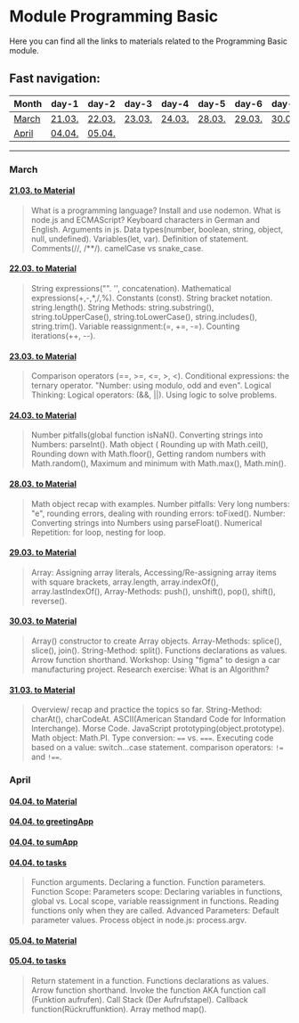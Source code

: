 # Module Programming Basic
Here you can find all the links to materials related to the Programming Basic module.
## Fast navigation:

| Month           | day-1                                        | day-2                                      | day-3                                      | day-4                                      | day-5                                      | day-6                                      | day-7                                      | day-8                                      |
|-----------------|----------------------------------------------|--------------------------------------------|--------------------------------------------|--------------------------------------------|--------------------------------------------|--------------------------------------------|--------------------------------------------|--------------------------------------------|
| [March](#march) | [21.03.](#2103-to-materialmar21-03indexjs)   | [22.03.](#2203-to-materialmar22-03indexjs) | [23.03.](#2303-to-materialmar23-03indexjs) | [24.03.](#2403-to-materialmar24-03indexjs) | [28.03.](#2803-to-materialmar28-03indexjs) | [29.03.](#2903-to-materialmar29-03indexjs) | [30.03.](#3003-to-materialmar30-03indexjs) | [31.03.](#3103-to-materialmar31-03indexjs) |
| [April](#april) | [04.04.](#0404-to-materialapril04-04indexjs) |[05.04.](#0504-to-materialapril05-04indexjs)|                                         |                                            |                                            |                                            |                                            |                                            |                                            |

---
### March
#### [21.03. to Material](./mar/21-03/index.js)
> What is a programming language? Install and use nodemon. What is node.js and ECMAScript? Keyboard characters in German and English. Arguments in js. Data types(number, boolean, string, object, null, undefined). Variables(let, var). Definition of statement. Comments(//, /**/). camelCase vs snake_case.
 
#### [22.03. to Material](./mar/22-03/index.js)
> String expressions("". '', concatenation). Mathematical expressions(+,-,*,/,%). Constants (const). String bracket notation. string.length(). String Methods: string.substring(), string.toUpperCase(), string.toLowerCase(), string.includes(), string.trim(). Variable reassignment:(=, +=, -=). Counting iterations(++, --).
#### [23.03. to Material](./mar/23-03/index.js)
> Comparison operators (==, >=, <=, >, <). Conditional expressions: the ternary operator. "Number: using modulo, odd and even". Logical Thinking: Logical operators: (&&, ||). Using logic to solve problems.
#### [24.03. to Material](./mar/24-03/index.js)
> Number pitfalls(global function isNaN(). Converting strings into Numbers: parseInt(). Math object ( Rounding up with Math.ceil(), Rounding down with Math.floor(), Getting random numbers with Math.random(), Maximum and minimum with Math.max(), Math.min().
#### [28.03. to Material](./mar/28-03/index.js)
> Math object recap with examples. Number pitfalls: Very long numbers: "e", rounding errors, dealing with rounding errors: toFixed(). Number: Converting strings into Numbers using parseFloat(). Numerical Repetition: for loop, nesting for loop.
#### [29.03. to Material](./mar/29-03/index.js)
>Array: Assigning array literals, Accessing/Re-assigning array items with square brackets, array.length, array.indexOf(), array.lastIndexOf(), Array-Methods: push(), unshift(), pop(), shift(), reverse().

#### [30.03. to Material](./mar/30-03/index.js)
> Array() constructor to create Array objects. Array-Methods: splice(), slice(), join(). String-Method: split(). Functions declarations as values. Arrow function shorthand. Workshop: Using "figma" to design a car manufacturing project. Research exercise: What is an Algorithm?

#### [31.03. to Material](./mar/31-03/index.js)
> Overview/ recap and practice the topics so far. String-Method: charAt(), charCodeAt. ASCII(American Standard Code for Information Interchange). Morse Code. JavaScript prototyping(object.prototype). Math object: Math.PI. Type conversion: `==` vs. `===`. Executing code based on a value: switch...case statement. comparison operators: `!=` and `!==`.

### April

#### [04.04. to Material](./april/04-04/index.js)
#### [04.04. to greetingApp](./april/04-04/greetingApp.js)
#### [04.04. to sumApp](./april/04-04/sumApp.js)
#### [04.04. to tasks](./april/04-04/tasks.js)
> Function arguments. Declaring a function. Function parameters. Function Scope:  Parameters scope: Declaring variables in functions, global vs. Local scope, variable reassignment in functions. Reading functions only when they are called. Advanced Parameters: Default parameter values.  Process object in node.js: process.argv.

#### [05.04. to Material](./april/05-04/index.js)
#### [05.04. to tasks](./april/05-04/tasks.js)
> Return statement in a function. Functions declarations as values. Arrow function shorthand.
Invoke the function AKA function call (Funktion aufrufen). Call Stack (Der Aufrufstapel). Callback function(Rückruffunktion). Array method map().